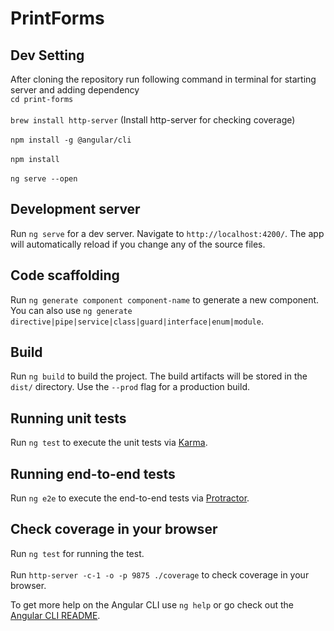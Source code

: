 # PrintForms

## Dev Setting

After cloning the repository run following command in terminal for starting server and adding dependency<br>
`cd print-forms`<br><br>
`brew install http-server` (Install http-server for checking coverage)<br><br>
`npm install -g @angular/cli`<br><br>
`npm install`<br><br>
`ng serve --open`

## Development server

Run `ng serve` for a dev server. Navigate to `http://localhost:4200/`. The app will automatically reload if you change any of the source files.

## Code scaffolding

Run `ng generate component component-name` to generate a new component. You can also use `ng generate directive|pipe|service|class|guard|interface|enum|module`.

## Build

Run `ng build` to build the project. The build artifacts will be stored in the `dist/` directory. Use the `--prod` flag for a production build.

## Running unit tests

Run `ng test` to execute the unit tests via [Karma](https://karma-runner.github.io).

## Running end-to-end tests

Run `ng e2e` to execute the end-to-end tests via [Protractor](http://www.protractortest.org/).

## Check coverage in your browser

Run `ng test` for running the test.<br><br>
Run `http-server -c-1 -o -p 9875 ./coverage` to check coverage in your browser.

To get more help on the Angular CLI use `ng help` or go check out the [Angular CLI README](https://github.com/angular/angular-cli/blob/master/README.md).
